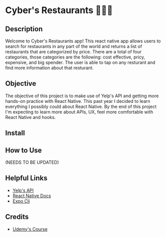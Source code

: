 # Cyber's Restaurants 🍗🧇🥓

## Description
Welcome to Cyber's Restaurants app! This react native app allows users to search for restaurants in any part of the world and returns a list of restaurants that are categorized by price. There are a total of four categories, those categories are the following: cost effective, pricy, expensive, and big spender. The user is able to tap on any resturant and find more information about that resturant. 

## Objective
The objective of this project is to make use of Yelp's API and getting more hands-on practice with React Native. This past year I decided to learn everything I possibly could about React Native. By the end of this project I'm expecting to learn more about APIs, UX, feel more comfortable with React Native and hooks. 

## Install

## How to Use
(NEEDS TO BE UPDATED)

## Helpful Links 
 * [Yelp's API](https://www.yelp.com/developers)
 * [React Native Docs](https://reactnative.dev/docs/getting-started)
 * [Expo Cli](https://docs.expo.dev/workflow/expo-cli/)

## Credits
 * [Udemy's Course](https://www.udemy.com/course/the-complete-react-native-and-redux-course)
